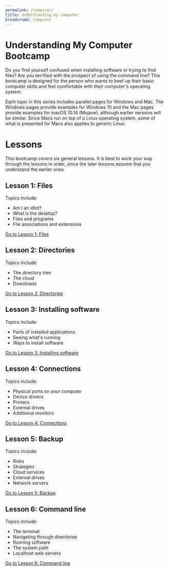 ```yaml
---
permalink: /computer/
title: Understanding my computer
breadcrumb: Computer
---
```


# Understanding My Computer Bootcamp

Do you find yourself confused when installing software or trying to find files? Are you terrified with the prospect of using the command line? This bootcamp is designed for the person who wants to beef up their basic computer skills and feel comfortable with their computer's operating system.  

Each topic in this series includes parallel pages for Windows and Mac.  The Windows pages provide examples for Windows 10 and the Mac pages provide examples for macOS 10.14 (Mojave), although earlier versions will be similar.  Since Macs run on top of a Linux operating system, some of what is presented for Macs also applies to generic Linux.

# Lessons

This bootcamp covers six general lessons.  It is best to work your way through the lessons in order, since the later lessons assume that you understand the earlier ones

## Lesson 1: Files

Topics include:
- Am I an idiot?
- What is the desktop?
- Files and programs
- File associations and extensions

[Go to Lesson 1: Files](file)

## Lesson 2: Directories

Topics include:
- The directory tree
- The cloud
- Downloads

[Go to Lesson 2: Directories](directory)

## Lesson 3: Installing software

Topics include:
- Parts of installed applications
- Seeing what's running
- Ways to install software

[Go to Lesson 3: Installing software](install)

## Lesson 4: Connections

Topics include:
- Physical ports on your computer
- Device drivers
- Printers
- External drives
- Additional monitors

[Go to Lesson 4: Connections](connection)

## Lesson 5: Backup

Topics include:
- Risks
- Strategies
- Cloud services
- External drives
- Network servers

[Go to Lesson 5: Backup](backup)

## Lesson 6: Command line

Topics include:
- The terminal
- Navigating through directories
- Running software
- The system path
- Localhost web servers

[Go to Lesson 6: Command line](command)
